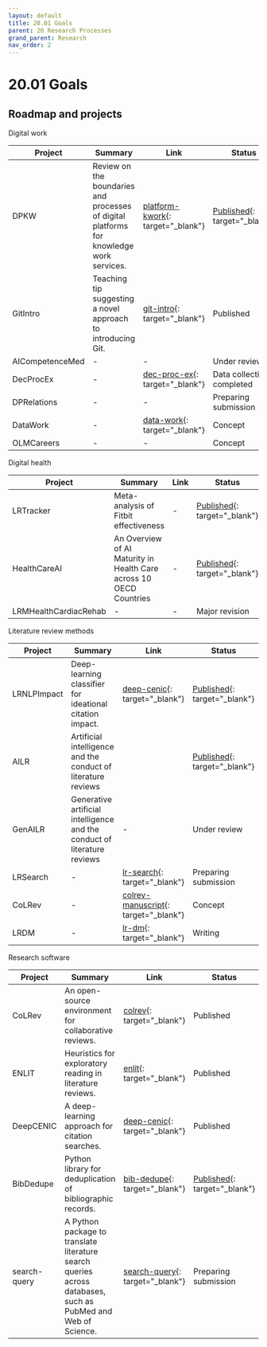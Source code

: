 ```yaml
---
layout: default
title: 20.01 Goals
parent: 20 Research Processes
grand_parent: Research
nav_order: 2
---
```


# 20.01 Goals

<!--

## Summary

TODO

Out of scope:

- Industrial production contexts
- Traditional, large, hierarchical companies
- Low-skill gig-work
-->

## Roadmap and projects

Digital work

| Project    | Summary | Link | Status |
|------------|---------------| ------- | --- |
| DPKW | Review on the boundaries and processes of digital platforms for knowledge work services. | [platform-kwork](https://github.com/digital-work-lab/platform-kwork-lr){: target="_blank"} | [Published](https://www.sciencedirect.com/science/article/abs/pii/S096386872100041X){: target="_blank"} |
| GitIntro | Teaching tip suggesting a novel approach to introducing Git. | [git-intro](https://github.com/digital-work-lab/git-intro){: target="_blank"} | Published |
| AICompetenceMed | - | - | Under review |
| DecProcEx | - | [dec-proc-ex](https://github.com/digital-work-lab/dec-proc-ex-colrev){: target="_blank"} | Data collection completed |
| DPRelations | - | - | Preparing submission |
| DataWork | - | [data-work](https://github.com/digital-work-lab/data-work){: target="_blank"} | Concept |
| OLMCareers | - | - | Concept |

Digital health

| Project    | Summary | Link | Status |
|------------|---------------| ------- | --- |
| LRTracker | Meta-analysis of Fitbit effectiveness | - | [Published](https://www.jmir.org/2020/10/e23954/){: target="_blank"} |
| HealthCareAI | An Overview of AI Maturity in Health Care across 10 OECD Countries | - |[Published](https://www.sciencedirect.com/science/article/abs/pii/S0168851023002233){: target="_blank"} |
| LRMHealthCardiacRehab | - | - | Major revision |

Literature review methods

| Project    | Summary | Link | Status |
|------------|---------------| ------- | --- |
| LRNLPImpact | Deep-learning classifier for ideational citation impact. | [deep-cenic](https://github.com/julianprester/deep-cenic){: target="_blank"} | [Published](https://www.sciencedirect.com/science/article/abs/pii/S0167923620301871){: target="_blank"}|
| AILR    | Artificial intelligence and the conduct of literature reviews | | [Published](https://journals.sagepub.com/doi/abs/10.1177/02683962211048201){: target="_blank"} |
| GenAILR | Generative artificial intelligence and the conduct of literature reviews | - | Under review |
| LRSearch | - | [lr-search](https://github.com/digital-work-lab/lr-search-manuscript){: target="_blank"} | Preparing submission |
| CoLRev | - | [colrev-manuscript](https://github.com/digital-work-lab/colrev-manuscript){: target="_blank"} | Concept|
| LRDM | - | [lr-dm](https://github.com/digital-work-lab/lr-dm){: target="_blank"} | Writing |

Research software

| Project    | Summary | Link | Status |
|------------|---------------| ------- | --- |
| CoLRev | An open-source environment for collaborative reviews. | [colrev](https://github.com/CoLRev-Environment/colrev){: target="_blank"} | Published|
| ENLIT | Heuristics for exploratory reading in literature reviews. | [enlit](https://github.com/digital-work-lab/enlit){: target="_blank"} | Published |
| DeepCENIC | A deep-learning approach for citation searches. | [deep-cenic](https://github.com/julianprester/deep-cenic){: target="_blank"} | Published |
| BibDedupe  | Python library for deduplication of bibliographic records. | [bib-dedupe](https://github.com/CoLRev-Environment/bib-dedupe){: target="_blank"} | [Published](https://joss.theoj.org/papers/10.21105/joss.06318){: target="_blank"} |
| search-query | A Python package to translate literature search queries across databases, such as PubMed and Web of Science. | [search-query](https://github.com/CoLRev-Environment/search-query){: target="_blank"} | Preparing submission |

